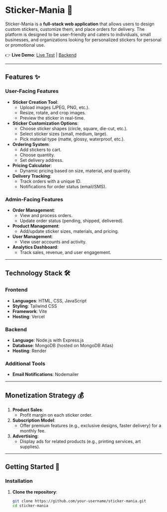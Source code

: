 # Sticker-Mania 🎨

Sticker-Mania is a **full-stack web application** that allows users to design custom stickers, customize them, and place orders for delivery. The platform is designed to be user-friendly and caters to individuals, small businesses, and organizations looking for personalized stickers for personal or promotional use.

👉 **Live Demo**: [Live Test](https://sticker-project-chi.vercel.app) | [Backend](https://sticker-project.onrender.com)

---

## Features ✨

### User-Facing Features
- **Sticker Creation Tool**:
  - Upload images (JPEG, PNG, etc.).
  - Resize, rotate, and crop images.
  - Preview the sticker in real-time.
- **Sticker Customization Options**:
  - Choose sticker shapes (circle, square, die-cut, etc.).
  - Select sticker sizes (small, medium, large).
  - Pick material type (matte, glossy, waterproof, etc.).
- **Ordering System**:
  - Add stickers to cart.
  - Choose quantity.
  - Set delivery address.
- **Pricing Calculator**:
  - Dynamic pricing based on size, material, and quantity.
- **Delivery Tracking**:
  - Track orders with a unique ID.
  - Notifications for order status (email/SMS).

### Admin-Facing Features
- **Order Management**:
  - View and process orders.
  - Update order status (pending, shipped, delivered).
- **Product Management**:
  - Add/update sticker sizes, materials, and pricing.
- **User Management**:
  - View user accounts and activity.
- **Analytics Dashboard**:
  - Track sales, revenue, and user engagement.

---

## Technology Stack 🛠️

### Frontend
- **Languages**: HTML, CSS, JavaScript
- **Styling**: Tailwind CSS
- **Framework**: Vite
- **Hosting**: Vercel

### Backend
- **Language**: Node.js with Express.js
- **Database**: MongoDB (hosted on MongoDB Atlas)
- **Hosting**: Render

### Additional Tools
- **Email Notifications**: Nodemailer

---

## Monetization Strategy 💰

1. **Product Sales**:
   - Profit margin on each sticker order.
2. **Subscription Model**:
   - Offer premium features (e.g., exclusive designs, faster delivery) for a monthly fee.
3. **Advertising**:
   - Display ads for related products (e.g., printing services, art supplies).

---

## Getting Started 🚀

### Installation
1. **Clone the repository**:
   ```bash
   git clone https://github.com/your-username/sticker-mania.git
   cd sticker-mania